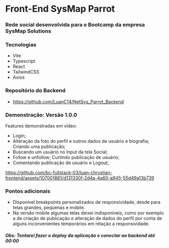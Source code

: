 # Front-End SysMap Parrot
### Rede social desenvolvida para o Bootcamp da empresa SysMap Solutions

### Tecnologias
- Vite
- Typescript
- React
- TailwindCSS
- Axios

### Repositório do Backend
- https://github.com/LuanC14/NetSys_Parrot_Backend

### Demonstração: Versão 1.0.0
Features demonstradas em vídeo: 
- Login; 
- Alteração da foto do perfil e outros dados de usuário e biografia; Criando uma publicação; 
- Buscando um usuário no Input da tela Social; 
- Follow e unfollow; Curtindo publicação de usuário; 
- Comentando publicação de usuário e Logout;

https://github.com/bc-fullstack-03/luan-chrystian-frontend/assets/107001881/d131330f-2d4a-4a60-a945-55d49a13b739

### Pontos adicionais
- Disponível breakpoints personalizados de responsividade, desde para telas grandes, pequenas e mobile.
- Na versão mobile algumas telas deixei indisponíveis, como por exemplo a de criação de publicação e alteração de dados do perfil por conta de alguns inconvenientes temporários em relação a responsividade.

##### Obs: Tentarei fazer o deploy da aplicação e conectar ao backend até 00:00



